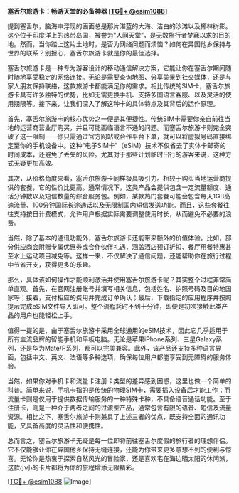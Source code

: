 **塞舌尔旅游卡：畅游天堂的必备神器 [[TG💪+ @esim1088](https://t.me/s/esim1088)]**

提到塞舌尔，脑海中浮现的画面总是那片湛蓝的大海、洁白的沙滩以及椰林树影。这个位于印度洋上的热带岛国，被誉为“人间天堂”，是无数旅行者梦寐以求的目的地。然而，当你踏上这片土地时，是否为网络问题而烦恼？如何在异国他乡保持与世界的联系？别担心，塞舌尔旅游卡就是你的最佳选择。

塞舌尔旅游卡是一种专为游客设计的移动通信解决方案，它能让你在塞舌尔期间随时随地享受稳定的网络连接。无论是需要查询地图、分享美景到社交媒体，还是与家人朋友保持联络，这款旅游卡都能满足你的需求。相比传统的SIM卡，塞舌尔旅游卡具有许多独特的优势，比如无需更换手机、支持多国语言客服、以及灵活的使用期限等。接下来，让我们深入了解这种卡的具体特点及其背后的运作原理。

首先，塞舌尔旅游卡的核心优势之一便是其便捷性。传统SIM卡需要你亲自前往当地的运营商营业厅购买，并且可能面临语言不通的问题。而塞舌尔旅游卡则完全突破了这一限制——你只需通过官方网站或合作平台下单，就可以将虚拟号码直接绑定至你的手机设备中。这种“电子SIM卡”（eSIM）技术不仅省去了实体卡邮寄的时间成本，还避免了丢失的风险。尤其对于那些计划临时出行的游客来说，这种方式无疑更加高效。

其次，从价格角度来看，塞舌尔旅游卡同样极具吸引力。相较于购买当地运营商提供的套餐，它的性价比更高。通常情况下，这类产品会提供包含一定流量额度、通话分钟数以及短信数量的综合服务包。例如，某款热门套餐可能会包含每天1GB高速流量、100分钟国际长途通话以及无限制国内短信发送功能。而且，这些套餐往往支持按日计费模式，允许用户根据实际需要调整使用时长，从而避免不必要的浪费。

当然，除了基本的通讯功能外，塞舌尔旅游卡还能带来额外的价值体验。比如，部分供应商会附赠专属优惠券或合作伙伴礼遇，涵盖酒店预订折扣、餐厅用餐特惠甚至水上运动项目减免等。这样一来，不仅解决了通信问题，还能帮助你在旅行过程中节省开支，获得更多的乐趣。

那么，具体该如何操作才能顺利激活并使用塞舌尔旅游卡呢？其实整个过程非常简单直观。首先，在官网注册账号并填写相关信息，包括姓名、护照号码及目的地国家等；接着，支付相应的费用并完成订单确认；最后，下载指定的应用程序并按照提示完成eSIM文件导入即可。整个流程耗时不到十分钟，即便是初次接触此类产品的用户也能轻松上手。

值得一提的是，由于塞舌尔旅游卡采用全球通用的eSIM技术，因此它几乎适用于所有主流品牌的智能手机和平板电脑。无论是苹果iPhone系列、三星Galaxy系列，还是华为Mate/P系列，都可以完美兼容。此外，该产品还支持多种语言界面，包括中文、英文、法语等多种选项，确保每位用户都能享受到无障碍的服务体验。

当然，如果你对手机卡和流量卡注册卡类型的差异感到困惑，这里也做一个简单的科普。简单来说，手机卡指的是传统的物理SIM卡，需要插入设备后才能工作；而流量卡则是仅用于提供数据传输服务的一种特殊卡种，不具备语音通话功能。至于注册卡，则是一种介于两者之间的过渡型产品，通常包含有限的语音、短信及流量资源。相比之下，塞舌尔旅游卡则兼具了上述三者的优点，既支持全面的通讯功能，又具备高度的灵活性和便携性。

总而言之，塞舌尔旅游卡无疑是每一位即将前往塞舌尔度假的旅行者的理想伴侣。它不仅能够让你在异国他乡保持无缝连接，还能为你带来更多意想不到的便利与惊喜。无论你是热衷于探索自然风光的冒险家，还是喜欢宅在海边晒太阳的休闲派，这款小小的卡片都将为你的旅程增添无限精彩。

[[TG💪+ @esim1088](https://t.me/s/esim1088) ![Image](https://i.postimg.cc/4NQfJmqS/Snipaste-2025-05-13-00-14-12.png)]